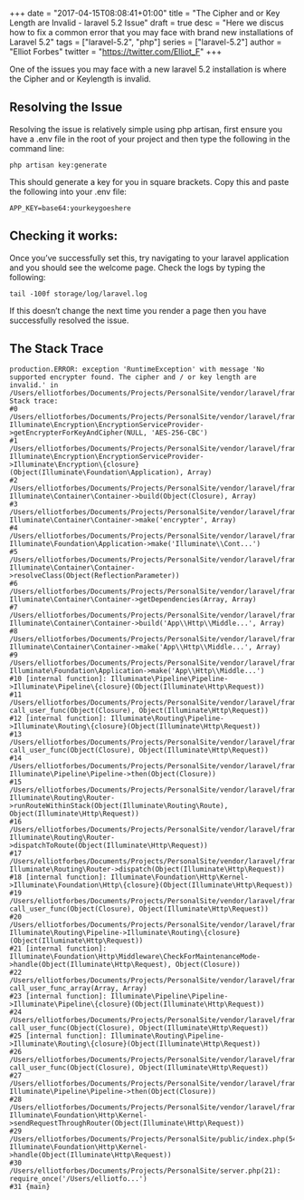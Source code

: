 +++
date = "2017-04-15T08:08:41+01:00"
title = "The Cipher and or Key Length are Invalid - laravel 5.2 Issue"
draft = true
desc = "Here we discus how to fix a common error that you may face with brand new installations of Laravel 5.2"
tags = ["laravel-5.2", "php"]
series = ["laravel-5.2"]
author = "Elliot Forbes"
twitter = "https://twitter.com/Elliot_F"
+++

<p>One of the issues you may face with a new laravel 5.2 installation is where the Cipher and or Keylength is invalid.</p>

<h2>Resolving the Issue</h2>

<p>Resolving the issue is relatively simple using php artisan, first ensure you have a .env file in the root of your project and then type the following in the command line: </p>

~~~
php artisan key:generate
~~~

<p>This should generate a key for you in square brackets. Copy this and paste the following into your .env file:</p>

~~~
APP_KEY=base64:yourkeygoeshere
~~~

<h2>Checking it works:</h2>

<p>Once you’ve successfully set this, try navigating to your laravel application and you should see the welcome page. Check the logs by typing the following:</p>

~~~
tail -100f storage/log/laravel.log
~~~

<p>If this doesn’t change the next time you render a page then you have successfully resolved the issue.</p>

<h2>The Stack Trace</h2>

~~~
production.ERROR: exception 'RuntimeException' with message 'No supported encrypter found. The cipher and / or key length are invalid.' in /Users/elliotforbes/Documents/Projects/PersonalSite/vendor/laravel/framework/src/Illuminate/Encryption/EncryptionServiceProvider.php:45
Stack trace:
#0 /Users/elliotforbes/Documents/Projects/PersonalSite/vendor/laravel/framework/src/Illuminate/Encryption/EncryptionServiceProvider.php(25): Illuminate\Encryption\EncryptionServiceProvider->getEncrypterForKeyAndCipher(NULL, 'AES-256-CBC')
#1 /Users/elliotforbes/Documents/Projects/PersonalSite/vendor/laravel/framework/src/Illuminate/Container/Container.php(735): Illuminate\Encryption\EncryptionServiceProvider->Illuminate\Encryption\{closure}(Object(Illuminate\Foundation\Application), Array)
#2 /Users/elliotforbes/Documents/Projects/PersonalSite/vendor/laravel/framework/src/Illuminate/Container/Container.php(633): Illuminate\Container\Container->build(Object(Closure), Array)
#3 /Users/elliotforbes/Documents/Projects/PersonalSite/vendor/laravel/framework/src/Illuminate/Foundation/Application.php(697): Illuminate\Container\Container->make('encrypter', Array)
#4 /Users/elliotforbes/Documents/Projects/PersonalSite/vendor/laravel/framework/src/Illuminate/Container/Container.php(853): Illuminate\Foundation\Application->make('Illuminate\\Cont...')
#5 /Users/elliotforbes/Documents/Projects/PersonalSite/vendor/laravel/framework/src/Illuminate/Container/Container.php(808): Illuminate\Container\Container->resolveClass(Object(ReflectionParameter))
#6 /Users/elliotforbes/Documents/Projects/PersonalSite/vendor/laravel/framework/src/Illuminate/Container/Container.php(779): Illuminate\Container\Container->getDependencies(Array, Array)
#7 /Users/elliotforbes/Documents/Projects/PersonalSite/vendor/laravel/framework/src/Illuminate/Container/Container.php(633): Illuminate\Container\Container->build('App\\Http\\Middle...', Array)
#8 /Users/elliotforbes/Documents/Projects/PersonalSite/vendor/laravel/framework/src/Illuminate/Foundation/Application.php(697): Illuminate\Container\Container->make('App\\Http\\Middle...', Array)
#9 /Users/elliotforbes/Documents/Projects/PersonalSite/vendor/laravel/framework/src/Illuminate/Pipeline/Pipeline.php(126): Illuminate\Foundation\Application->make('App\\Http\\Middle...')
#10 [internal function]: Illuminate\Pipeline\Pipeline->Illuminate\Pipeline\{closure}(Object(Illuminate\Http\Request))
#11 /Users/elliotforbes/Documents/Projects/PersonalSite/vendor/laravel/framework/src/Illuminate/Routing/Pipeline.php(32): call_user_func(Object(Closure), Object(Illuminate\Http\Request))
#12 [internal function]: Illuminate\Routing\Pipeline->Illuminate\Routing\{closure}(Object(Illuminate\Http\Request))
#13 /Users/elliotforbes/Documents/Projects/PersonalSite/vendor/laravel/framework/src/Illuminate/Pipeline/Pipeline.php(103): call_user_func(Object(Closure), Object(Illuminate\Http\Request))
#14 /Users/elliotforbes/Documents/Projects/PersonalSite/vendor/laravel/framework/src/Illuminate/Routing/Router.php(726): Illuminate\Pipeline\Pipeline->then(Object(Closure))
#15 /Users/elliotforbes/Documents/Projects/PersonalSite/vendor/laravel/framework/src/Illuminate/Routing/Router.php(699): Illuminate\Routing\Router->runRouteWithinStack(Object(Illuminate\Routing\Route), Object(Illuminate\Http\Request))
#16 /Users/elliotforbes/Documents/Projects/PersonalSite/vendor/laravel/framework/src/Illuminate/Routing/Router.php(675): Illuminate\Routing\Router->dispatchToRoute(Object(Illuminate\Http\Request))
#17 /Users/elliotforbes/Documents/Projects/PersonalSite/vendor/laravel/framework/src/Illuminate/Foundation/Http/Kernel.php(246): Illuminate\Routing\Router->dispatch(Object(Illuminate\Http\Request))
#18 [internal function]: Illuminate\Foundation\Http\Kernel->Illuminate\Foundation\Http\{closure}(Object(Illuminate\Http\Request))
#19 /Users/elliotforbes/Documents/Projects/PersonalSite/vendor/laravel/framework/src/Illuminate/Routing/Pipeline.php(52): call_user_func(Object(Closure), Object(Illuminate\Http\Request))
#20 /Users/elliotforbes/Documents/Projects/PersonalSite/vendor/laravel/framework/src/Illuminate/Foundation/Http/Middleware/CheckForMaintenanceMode.php(44): Illuminate\Routing\Pipeline->Illuminate\Routing\{closure}(Object(Illuminate\Http\Request))
#21 [internal function]: Illuminate\Foundation\Http\Middleware\CheckForMaintenanceMode->handle(Object(Illuminate\Http\Request), Object(Closure))
#22 /Users/elliotforbes/Documents/Projects/PersonalSite/vendor/laravel/framework/src/Illuminate/Pipeline/Pipeline.php(136): call_user_func_array(Array, Array)
#23 [internal function]: Illuminate\Pipeline\Pipeline->Illuminate\Pipeline\{closure}(Object(Illuminate\Http\Request))
#24 /Users/elliotforbes/Documents/Projects/PersonalSite/vendor/laravel/framework/src/Illuminate/Routing/Pipeline.php(32): call_user_func(Object(Closure), Object(Illuminate\Http\Request))
#25 [internal function]: Illuminate\Routing\Pipeline->Illuminate\Routing\{closure}(Object(Illuminate\Http\Request))
#26 /Users/elliotforbes/Documents/Projects/PersonalSite/vendor/laravel/framework/src/Illuminate/Pipeline/Pipeline.php(103): call_user_func(Object(Closure), Object(Illuminate\Http\Request))
#27 /Users/elliotforbes/Documents/Projects/PersonalSite/vendor/laravel/framework/src/Illuminate/Foundation/Http/Kernel.php(132): Illuminate\Pipeline\Pipeline->then(Object(Closure))
#28 /Users/elliotforbes/Documents/Projects/PersonalSite/vendor/laravel/framework/src/Illuminate/Foundation/Http/Kernel.php(99): Illuminate\Foundation\Http\Kernel->sendRequestThroughRouter(Object(Illuminate\Http\Request))
#29 /Users/elliotforbes/Documents/Projects/PersonalSite/public/index.php(54): Illuminate\Foundation\Http\Kernel->handle(Object(Illuminate\Http\Request))
#30 /Users/elliotforbes/Documents/Projects/PersonalSite/server.php(21): require_once('/Users/elliotfo...')
#31 {main}
~~~
